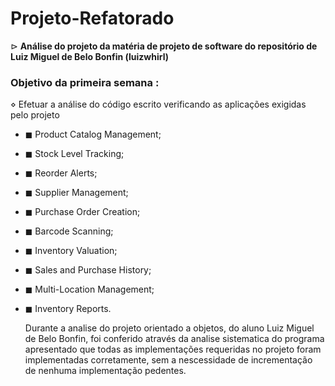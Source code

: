 # Projeto-Refatorado

$\triangleright$ **Análise do projeto da matéria de projeto de software do repositório de Luiz Miguel de Belo Bonfin (luizwhirl)**

### Objetivo da primeira semana :
$\diamond$ Efetuar a análise do código escrito verificando as aplicações exigidas pelo projeto 

- $\blacksquare$ Product Catalog Management;
- $\blacksquare$ Stock Level Tracking;
- $\blacksquare$ Reorder Alerts;
- $\blacksquare$ Supplier Management;
- $\blacksquare$ Purchase Order Creation;
- $\blacksquare$ Barcode Scanning;
- $\blacksquare$ Inventory Valuation;
- $\blacksquare$ Sales and Purchase History;
- $\blacksquare$ Multi-Location Management;
- $\blacksquare$ Inventory Reports.

  Durante a analise do projeto orientado a objetos, do aluno Luiz Miguel de Belo Bonfin, foi conferido através da analise sistematica do programa apresentado que todas as implementações requeridas no projeto foram implementadas corretamente, sem a nescessidade de incrementação de nenhuma implementação pedentes. 


